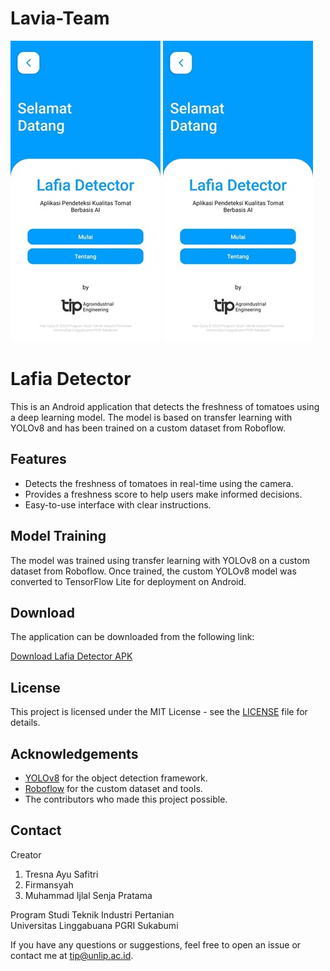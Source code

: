 # Lavia-Team


<p>
    <img src="home.jpg" >
    <img src="home.jpg" >
</p>

# Lafia Detector

This is an Android application that detects the freshness of tomatoes using a deep learning model. The model is based on transfer learning with YOLOv8 and has been trained on a custom dataset from Roboflow.

## Features

- Detects the freshness of tomatoes in real-time using the camera.
- Provides a freshness score to help users make informed decisions.
- Easy-to-use interface with clear instructions.

## Model Training

The model was trained using transfer learning with YOLOv8 on a custom dataset from Roboflow. Once trained, the custom YOLOv8 model was converted to TensorFlow Lite for deployment on Android.

## Download

The application can be downloaded from the following link:

[Download Lafia Detector APK]([https://drive.google.com/file/d/1XTaKibZQVaXQsfYLlI8x4MWIeA6F8Spf/view?usp=sharing])

## License

This project is licensed under the MIT License - see the [LICENSE](LICENSE) file for details.

## Acknowledgements

- [YOLOv8](https://github.com/ultralytics/yolov8) for the object detection framework.
- [Roboflow](https://roboflow.com/) for the custom dataset and tools.
- The contributors who made this project possible.

## Contact

Creator
1. Tresna Ayu Safitri
2. Firmansyah
3. Muhammad Ijlal Senja Pratama

<p>Program Studi Teknik Industri Pertanian<br>Universitas Linggabuana PGRI Sukabumi</p>

If you have any questions or suggestions, feel free to open an issue or contact me at [tip@unlip.ac.id](mailto:your-email@tip@unlip.ac.id).

